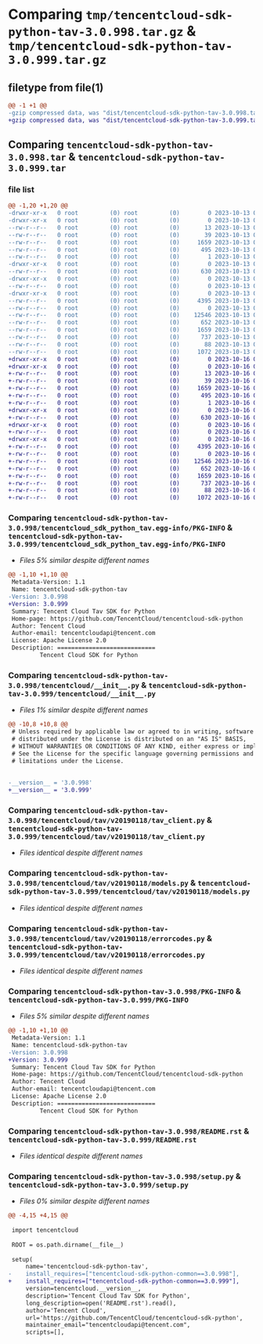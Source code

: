 # Comparing `tmp/tencentcloud-sdk-python-tav-3.0.998.tar.gz` & `tmp/tencentcloud-sdk-python-tav-3.0.999.tar.gz`

## filetype from file(1)

```diff
@@ -1 +1 @@
-gzip compressed data, was "dist/tencentcloud-sdk-python-tav-3.0.998.tar", last modified: Fri Oct 13 00:36:07 2023, max compression
+gzip compressed data, was "dist/tencentcloud-sdk-python-tav-3.0.999.tar", last modified: Mon Oct 16 00:35:21 2023, max compression
```

## Comparing `tencentcloud-sdk-python-tav-3.0.998.tar` & `tencentcloud-sdk-python-tav-3.0.999.tar`

### file list

```diff
@@ -1,20 +1,20 @@
-drwxr-xr-x   0 root         (0) root         (0)        0 2023-10-13 00:36:07.000000 tencentcloud-sdk-python-tav-3.0.998/
-drwxr-xr-x   0 root         (0) root         (0)        0 2023-10-13 00:36:07.000000 tencentcloud-sdk-python-tav-3.0.998/tencentcloud_sdk_python_tav.egg-info/
--rw-r--r--   0 root         (0) root         (0)       13 2023-10-13 00:36:07.000000 tencentcloud-sdk-python-tav-3.0.998/tencentcloud_sdk_python_tav.egg-info/top_level.txt
--rw-r--r--   0 root         (0) root         (0)       39 2023-10-13 00:36:07.000000 tencentcloud-sdk-python-tav-3.0.998/tencentcloud_sdk_python_tav.egg-info/requires.txt
--rw-r--r--   0 root         (0) root         (0)     1659 2023-10-13 00:36:07.000000 tencentcloud-sdk-python-tav-3.0.998/tencentcloud_sdk_python_tav.egg-info/PKG-INFO
--rw-r--r--   0 root         (0) root         (0)      495 2023-10-13 00:36:07.000000 tencentcloud-sdk-python-tav-3.0.998/tencentcloud_sdk_python_tav.egg-info/SOURCES.txt
--rw-r--r--   0 root         (0) root         (0)        1 2023-10-13 00:36:07.000000 tencentcloud-sdk-python-tav-3.0.998/tencentcloud_sdk_python_tav.egg-info/dependency_links.txt
-drwxr-xr-x   0 root         (0) root         (0)        0 2023-10-13 00:36:07.000000 tencentcloud-sdk-python-tav-3.0.998/tencentcloud/
--rw-r--r--   0 root         (0) root         (0)      630 2023-10-13 00:36:06.000000 tencentcloud-sdk-python-tav-3.0.998/tencentcloud/__init__.py
-drwxr-xr-x   0 root         (0) root         (0)        0 2023-10-13 00:36:07.000000 tencentcloud-sdk-python-tav-3.0.998/tencentcloud/tav/
--rw-r--r--   0 root         (0) root         (0)        0 2023-10-13 00:36:06.000000 tencentcloud-sdk-python-tav-3.0.998/tencentcloud/tav/__init__.py
-drwxr-xr-x   0 root         (0) root         (0)        0 2023-10-13 00:36:07.000000 tencentcloud-sdk-python-tav-3.0.998/tencentcloud/tav/v20190118/
--rw-r--r--   0 root         (0) root         (0)     4395 2023-10-13 00:36:06.000000 tencentcloud-sdk-python-tav-3.0.998/tencentcloud/tav/v20190118/tav_client.py
--rw-r--r--   0 root         (0) root         (0)        0 2023-10-13 00:36:06.000000 tencentcloud-sdk-python-tav-3.0.998/tencentcloud/tav/v20190118/__init__.py
--rw-r--r--   0 root         (0) root         (0)    12546 2023-10-13 00:36:06.000000 tencentcloud-sdk-python-tav-3.0.998/tencentcloud/tav/v20190118/models.py
--rw-r--r--   0 root         (0) root         (0)      652 2023-10-13 00:36:06.000000 tencentcloud-sdk-python-tav-3.0.998/tencentcloud/tav/v20190118/errorcodes.py
--rw-r--r--   0 root         (0) root         (0)     1659 2023-10-13 00:36:07.000000 tencentcloud-sdk-python-tav-3.0.998/PKG-INFO
--rw-r--r--   0 root         (0) root         (0)      737 2023-10-13 00:36:06.000000 tencentcloud-sdk-python-tav-3.0.998/README.rst
--rw-r--r--   0 root         (0) root         (0)       88 2023-10-13 00:36:07.000000 tencentcloud-sdk-python-tav-3.0.998/setup.cfg
--rw-r--r--   0 root         (0) root         (0)     1072 2023-10-13 00:36:06.000000 tencentcloud-sdk-python-tav-3.0.998/setup.py
+drwxr-xr-x   0 root         (0) root         (0)        0 2023-10-16 00:35:21.000000 tencentcloud-sdk-python-tav-3.0.999/
+drwxr-xr-x   0 root         (0) root         (0)        0 2023-10-16 00:35:21.000000 tencentcloud-sdk-python-tav-3.0.999/tencentcloud_sdk_python_tav.egg-info/
+-rw-r--r--   0 root         (0) root         (0)       13 2023-10-16 00:35:21.000000 tencentcloud-sdk-python-tav-3.0.999/tencentcloud_sdk_python_tav.egg-info/top_level.txt
+-rw-r--r--   0 root         (0) root         (0)       39 2023-10-16 00:35:21.000000 tencentcloud-sdk-python-tav-3.0.999/tencentcloud_sdk_python_tav.egg-info/requires.txt
+-rw-r--r--   0 root         (0) root         (0)     1659 2023-10-16 00:35:21.000000 tencentcloud-sdk-python-tav-3.0.999/tencentcloud_sdk_python_tav.egg-info/PKG-INFO
+-rw-r--r--   0 root         (0) root         (0)      495 2023-10-16 00:35:21.000000 tencentcloud-sdk-python-tav-3.0.999/tencentcloud_sdk_python_tav.egg-info/SOURCES.txt
+-rw-r--r--   0 root         (0) root         (0)        1 2023-10-16 00:35:21.000000 tencentcloud-sdk-python-tav-3.0.999/tencentcloud_sdk_python_tav.egg-info/dependency_links.txt
+drwxr-xr-x   0 root         (0) root         (0)        0 2023-10-16 00:35:21.000000 tencentcloud-sdk-python-tav-3.0.999/tencentcloud/
+-rw-r--r--   0 root         (0) root         (0)      630 2023-10-16 00:35:21.000000 tencentcloud-sdk-python-tav-3.0.999/tencentcloud/__init__.py
+drwxr-xr-x   0 root         (0) root         (0)        0 2023-10-16 00:35:21.000000 tencentcloud-sdk-python-tav-3.0.999/tencentcloud/tav/
+-rw-r--r--   0 root         (0) root         (0)        0 2023-10-16 00:35:21.000000 tencentcloud-sdk-python-tav-3.0.999/tencentcloud/tav/__init__.py
+drwxr-xr-x   0 root         (0) root         (0)        0 2023-10-16 00:35:21.000000 tencentcloud-sdk-python-tav-3.0.999/tencentcloud/tav/v20190118/
+-rw-r--r--   0 root         (0) root         (0)     4395 2023-10-16 00:35:21.000000 tencentcloud-sdk-python-tav-3.0.999/tencentcloud/tav/v20190118/tav_client.py
+-rw-r--r--   0 root         (0) root         (0)        0 2023-10-16 00:35:21.000000 tencentcloud-sdk-python-tav-3.0.999/tencentcloud/tav/v20190118/__init__.py
+-rw-r--r--   0 root         (0) root         (0)    12546 2023-10-16 00:35:21.000000 tencentcloud-sdk-python-tav-3.0.999/tencentcloud/tav/v20190118/models.py
+-rw-r--r--   0 root         (0) root         (0)      652 2023-10-16 00:35:21.000000 tencentcloud-sdk-python-tav-3.0.999/tencentcloud/tav/v20190118/errorcodes.py
+-rw-r--r--   0 root         (0) root         (0)     1659 2023-10-16 00:35:21.000000 tencentcloud-sdk-python-tav-3.0.999/PKG-INFO
+-rw-r--r--   0 root         (0) root         (0)      737 2023-10-16 00:35:21.000000 tencentcloud-sdk-python-tav-3.0.999/README.rst
+-rw-r--r--   0 root         (0) root         (0)       88 2023-10-16 00:35:21.000000 tencentcloud-sdk-python-tav-3.0.999/setup.cfg
+-rw-r--r--   0 root         (0) root         (0)     1072 2023-10-16 00:35:21.000000 tencentcloud-sdk-python-tav-3.0.999/setup.py
```

### Comparing `tencentcloud-sdk-python-tav-3.0.998/tencentcloud_sdk_python_tav.egg-info/PKG-INFO` & `tencentcloud-sdk-python-tav-3.0.999/tencentcloud_sdk_python_tav.egg-info/PKG-INFO`

 * *Files 5% similar despite different names*

```diff
@@ -1,10 +1,10 @@
 Metadata-Version: 1.1
 Name: tencentcloud-sdk-python-tav
-Version: 3.0.998
+Version: 3.0.999
 Summary: Tencent Cloud Tav SDK for Python
 Home-page: https://github.com/TencentCloud/tencentcloud-sdk-python
 Author: Tencent Cloud
 Author-email: tencentcloudapi@tencent.com
 License: Apache License 2.0
 Description: ============================
         Tencent Cloud SDK for Python
```

### Comparing `tencentcloud-sdk-python-tav-3.0.998/tencentcloud/__init__.py` & `tencentcloud-sdk-python-tav-3.0.999/tencentcloud/__init__.py`

 * *Files 1% similar despite different names*

```diff
@@ -10,8 +10,8 @@
 # Unless required by applicable law or agreed to in writing, software
 # distributed under the License is distributed on an "AS IS" BASIS,
 # WITHOUT WARRANTIES OR CONDITIONS OF ANY KIND, either express or implied.
 # See the License for the specific language governing permissions and
 # limitations under the License.
 
 
-__version__ = '3.0.998'
+__version__ = '3.0.999'
```

### Comparing `tencentcloud-sdk-python-tav-3.0.998/tencentcloud/tav/v20190118/tav_client.py` & `tencentcloud-sdk-python-tav-3.0.999/tencentcloud/tav/v20190118/tav_client.py`

 * *Files identical despite different names*

### Comparing `tencentcloud-sdk-python-tav-3.0.998/tencentcloud/tav/v20190118/models.py` & `tencentcloud-sdk-python-tav-3.0.999/tencentcloud/tav/v20190118/models.py`

 * *Files identical despite different names*

### Comparing `tencentcloud-sdk-python-tav-3.0.998/tencentcloud/tav/v20190118/errorcodes.py` & `tencentcloud-sdk-python-tav-3.0.999/tencentcloud/tav/v20190118/errorcodes.py`

 * *Files identical despite different names*

### Comparing `tencentcloud-sdk-python-tav-3.0.998/PKG-INFO` & `tencentcloud-sdk-python-tav-3.0.999/PKG-INFO`

 * *Files 5% similar despite different names*

```diff
@@ -1,10 +1,10 @@
 Metadata-Version: 1.1
 Name: tencentcloud-sdk-python-tav
-Version: 3.0.998
+Version: 3.0.999
 Summary: Tencent Cloud Tav SDK for Python
 Home-page: https://github.com/TencentCloud/tencentcloud-sdk-python
 Author: Tencent Cloud
 Author-email: tencentcloudapi@tencent.com
 License: Apache License 2.0
 Description: ============================
         Tencent Cloud SDK for Python
```

### Comparing `tencentcloud-sdk-python-tav-3.0.998/README.rst` & `tencentcloud-sdk-python-tav-3.0.999/README.rst`

 * *Files identical despite different names*

### Comparing `tencentcloud-sdk-python-tav-3.0.998/setup.py` & `tencentcloud-sdk-python-tav-3.0.999/setup.py`

 * *Files 0% similar despite different names*

```diff
@@ -4,15 +4,15 @@
 
 import tencentcloud
 
 ROOT = os.path.dirname(__file__)
 
 setup(
     name='tencentcloud-sdk-python-tav',
-    install_requires=["tencentcloud-sdk-python-common==3.0.998"],
+    install_requires=["tencentcloud-sdk-python-common==3.0.999"],
     version=tencentcloud.__version__,
     description='Tencent Cloud Tav SDK for Python',
     long_description=open('README.rst').read(),
     author='Tencent Cloud',
     url='https://github.com/TencentCloud/tencentcloud-sdk-python',
     maintainer_email="tencentcloudapi@tencent.com",
     scripts=[],
```

